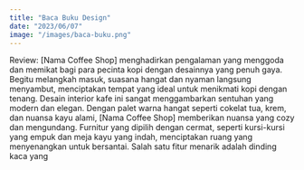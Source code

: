 ```yaml
---
title: "Baca Buku Design"
date: "2023/06/07"
image: "/images/baca-buku.png"
---
```


<!-- @format -->

Review: [Nama Coffee Shop] menghadirkan pengalaman yang menggoda dan
memikat bagi para pecinta kopi dengan desainnya yang penuh gaya. Begitu
melangkah masuk, suasana hangat dan nyaman langsung menyambut,
menciptakan tempat yang ideal untuk menikmati kopi dengan tenang. Desain
interior kafe ini sangat menggambarkan sentuhan yang modern dan elegan.
Dengan palet warna hangat seperti cokelat tua, krem, dan nuansa kayu
alami, [Nama Coffee Shop] memberikan nuansa yang cozy dan mengundang.
Furnitur yang dipilih dengan cermat, seperti kursi-kursi yang empuk dan
meja kayu yang indah, menciptakan ruang yang menyenangkan untuk
bersantai. Salah satu fitur menarik adalah dinding kaca yang
